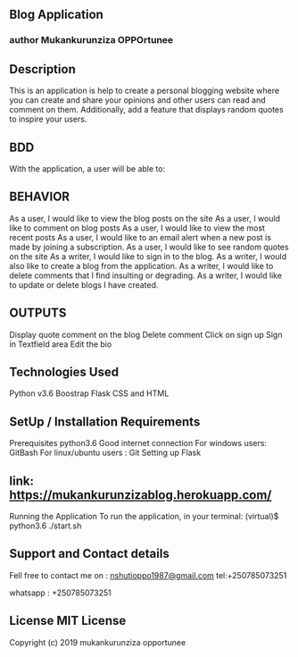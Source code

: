 ## Blog Application
### author Mukankurunziza OPPOrtunee
## Description
This is an application is help to create a personal blogging website where you can create and share your opinions and other users can read and comment on them. Additionally, add a feature that displays random quotes to inspire your users.

## BDD
With the application, a user will be able to:

## BEHAVIOR
As a user, I would like to view the blog posts on the site
As a user, I would like to comment on blog posts
As a user, I would like to view the most recent posts
As a user, I would like to an email alert when a new post is made by joining a subscription.
As a user, I would like to see random quotes on the site
As a writer, I would like to sign in to the blog.
As a writer, I would also like to create a blog from the application.
As a writer, I would like to delete comments that I find insulting or degrading.
As a writer, I would like to update or delete blogs I have created.
## OUTPUTS
Display quote
comment on the blog
Delete comment
Click on sign up
Sign in
Textfield area
Edit the bio
## Technologies Used
Python v3.6 Boostrap Flask CSS and HTML

## SetUp / Installation Requirements
Prerequisites python3.6 Good internet connection For windows users: GitBash For linux/ubuntu users : Git Setting up Flask

## link: https://mukankurunzizablog.herokuapp.com/

Running the Application
To run the application, in your terminal: (virtual)$ python3.6 ./start.sh

## Support and Contact details

Fell free to contact me on : nshutioppo1987@gmail.com tel:+250785073251

whatsapp : +250785073251

## License MIT License
Copyright (c) 2019 mukankurunziza opportunee